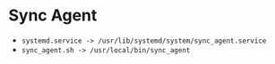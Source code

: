 # Sync Agent

- `systemd.service -> /usr/lib/systemd/system/sync_agent.service`
- `sync_agent.sh -> /usr/local/bin/sync_agent`
